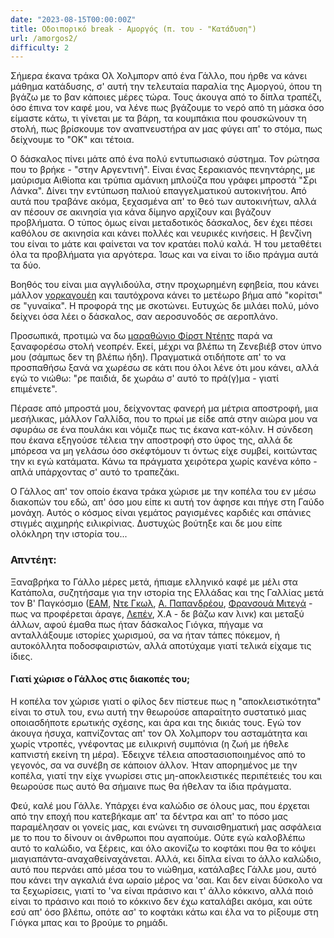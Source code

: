 ```yaml
---
date: "2023-08-15T00:00:00Z"
title: Οδοιπορικό break - Αμοργός (π. του - "Κατάδυση")
url: /amorgos2/
difficulty: 2
---
```


Σήμερα έκανα τράκα Ολ Χολμπορν από ένα Γάλλο, που ήρθε να κάνει μάθημα κατάδυσης, σ' αυτή την τελευταία παραλία της Αμοργού, όπου τη βγάζω με το βαν κάποιες μέρες τώρα. Τους άκουγα από το δίπλα τραπέζι, όσο έπινα τον καφέ μου, να λένε πως βγάζουμε το νερό από τη μάσκα όσο είμαστε κάτω, τι γίνεται με τα βάρη, τα κουμπάκια που φουσκώνουν τη στολή, πως βρίσκουμε τον αναπνευστήρα αν μας φύγει απ' το στόμα, πως δείχνουμε το "ΟΚ" και τέτοια.

Ο δάσκαλος πίνει μάτε από ένα πολύ εντυπωσιακό σύστημα. Τον ρώτησα που το βρήκε - "στην Αργεντινή". Είναι ένας ξερακιανός πενηντάρης, με μαύρισμα Αιθίοπα και τρύπια αμάνικη μπλούζα που γράφει μπροστά "Σρι Λάνκα". Δίνει την εντύπωση παλιού επαγγελματικού αυτοκινήτου. Από αυτά που τραβάνε ακόμα, ξεχασμένα απ' το θεό των αυτοκινήτων, αλλά αν πέσουν σε ακινησία για κάνα δίμηνο αρχίζουν και βγάζουν προβλήματα. Ο τύπος όμως είναι μεταδοτικός δάσκαλος, δεν έχει πέσει καθόλου σε ακινησία και κάνει πολλές και νευρικές κινήσεις. Η βενζίνη του είναι το μάτε και φαίνεται να τον κρατάει πολύ καλά. Ή του μεταθέτει όλα τα προβλήματα για αργότερα. Ίσως και να είναι το ίδιο πράγμα αυτά τα δύο.

Βοηθός του είναι μια αγγλιδούλα, στην προχωρημένη εφηβεία, που κάνει μάλλον [γορκαγουέη](https://www.workaway.info/) και ταυτόχρονα κάνει το μετέωρο βήμα από "κορίτσι" σε "γυναίκα". Η προφορά της με σκοτώνει. Ευτυχώς δε μιλάει πολύ, μόνο δείχνει όσα λέει ο δάσκαλος, σαν αεροσυνοδός σε αεροπλάνο.

Προσωπικά, προτιμώ να δω [μαραθώνιο Φίρστ Ντέητς](https://www.youtube.com/playlist?list=PLcMDumu1w-79yUy5eTMc2aPXMQtZdl-Mk) παρά να ξαναφορέσω στολή νεοπρέν. Εκεί, μέχρι να βλέπω τη Ζενεβιέβ στον ύπνο μου (σάμπως δεν τη βλέπω ήδη). Πραγματικά οτιδήποτε απ' το να προσπαθήσω ξανά να χωρέσω σε κάτι που όλοι λένε ότι μου κάνει, αλλά εγώ το νιώθω: "ρε παιδιά, δε χωράω σ' αυτό το πρά(γ)μα - γιατί επιμένετε".

Πέρασε από μπροστά μου, δείχνοντας φανερή μα μέτρια αποστροφή, μια μεσήλικας, μάλλον Γαλλίδα, που το πρωί με είδε απά στην αιώρα μου να σφυράω σε ένα πουλάκι και νόμιζε πως τις έκανα κατ-κόλιν. Η σύνδεση που έκανα εξηγούσε τέλεια την αποστροφή στο ύφος της, αλλά δε μπόρεσα να μη γελάσω όσο σκέφτόμουν τι όντως είχε συμβεί, κοιτώντας την κι εγώ κατάματα. Κάνω τα πράγματα χειρότερα χωρίς κανένα κόπο - απλά υπάρχοντας σ' αυτό το τραπεζάκι.

Ο Γάλλος απ' τον οποίο έκανα τράκα χώρισε με την κοπέλα του εν μέσω διακοπών του εδώ, απ' όσο μου είπε κι αυτή τον άφησε και πήγε στη Γαύδο μονάχη. Αυτός ο κόσμος είναι γεμάτος ραγισμένες καρδιές και σπάνιες στιγμές αιχμηρής ειλικρίνιας. Δυστυχώς βούτηξε και δε μου είπε ολόκληρη την ιστορία του...

### Απντέητ:

Ξαναβρήκα το Γάλλο μέρες μετά, ήπιαμε ελληνικό καφέ με μέλι στα Κατάπολα, συζητήσαμε για την ιστορία της Ελλάδας και της Γαλλίας μετά τον Β' Παγκόσμιο ([ΕΑΜ](https://el.wikipedia.org/wiki/%CE%95%CE%B8%CE%BD%CE%B9%CE%BA%CF%8C_%CE%91%CF%80%CE%B5%CE%BB%CE%B5%CF%85%CE%B8%CE%B5%CF%81%CF%89%CF%84%CE%B9%CE%BA%CF%8C_%CE%9C%CE%AD%CF%84%CF%89%CF%80%CE%BF), [Ντε Γκωλ](https://en.wikipedia.org/wiki/Charles_de_Gaulle), [Α. Παπανδρέου](https://el.wikipedia.org/wiki/%CE%91%CE%BD%CE%B4%CF%81%CE%AD%CE%B1%CF%82_%CE%A0%CE%B1%CF%80%CE%B1%CE%BD%CE%B4%CF%81%CE%AD%CE%BF%CF%85), [Φρανσουά Μιτεγά](https://en.wikipedia.org/wiki/Fran%C3%A7ois_Mitterrand) - πως να προφέρεται άραγε, [Λεπέν](https://el.wikipedia.org/wiki/%CE%96%CE%B1%CE%BD-%CE%9C%CE%B1%CF%81%CE%AF_%CE%9B%CE%B5_%CE%A0%CE%B5%CE%BD), Χ.Α - δε βάζω καν λινκ) και μεταξύ άλλων, αφού έμαθα πως ήταν δάσκαλος Γιόγκα, πήγαμε να ανταλλάξουμε ιστορίες χωρισμού, σα να ήταν τάπες πόκεμον, ή αυτοκόλλητα ποδοσφαιριστών, αλλά αποτύχαμε γιατί τελικά είχαμε τις ίδιες.

#### Γιατί χώρισε ο Γάλλος στις διακοπές του;

Η κοπέλα τον χώρισε γιατί ο φίλος δεν πίστευε πως η "αποκλειστικότητα" είναι το στυλ του, ενω αυτή την θεωρούσε απαραίτητο συστατικό μιας οποιασδήποτε ερωτικής σχέσης, και άρα και της δικιάς τους. Εγώ τον άκουγα ήσυχα, καπνίζοντας απ' τον Ολ Χολμπορν του ασταμάτητα και χωρίς ντροπές, γνέφοντας με ειλικρινή συμπόνια (η ζωή με ήθελε καπνιστή εκείνη τη μέρα). Έδειχνε τέλεια αποστασιοποιημένος από το γεγονός, σα να συνέβη σε κάποιον άλλον. Ήταν απορημένος με την κοπέλα, γιατί την είχε γνωρίσει στις μη-αποκλειστικές περιπέτειές του και θεωρούσε πως αυτό θα σήμαινε πως θα ήθελαν τα ίδια πράγματα.

Φεύ, καλέ μου Γάλλε. Υπάρχει ένα καλώδιο σε όλους μας, που έρχεται από την εποχή που κατεβήκαμε απ' τα δέντρα και απ' το πόσο μας παραμέλησαν οι γονείς μας, και ενώνει τη συναισθηματική μας ασφάλεια με το που το δίνουν οι άνθρωποι που αγαπούμε. Ούτε εγώ καλοβλέπω αυτό το καλώδιο, να ξέρεις, και όλο ακονίζω το κοφτάκι που θα το κόψει μιαγιαπάντα-αναχαθείναχάνεται. Αλλά, κει δίπλα είναι το άλλο καλώδιο, αυτό που περνάει από μέσα του το νιώθημα, κατάλαβες Γάλλε μου, αυτό που κάνει την αγκαλιά ένα ωραίο μέρος να 'σαι. Και δεν είναι δύσκολο να τα ξεχωρίσεις, γιατί το 'να είναι πράσινο και τ' άλλο κόκκινο, αλλά ποιό είναι το πράσινο και ποιό το κόκκινο δεν έχω καταλάβει ακόμα, και ούτε εσύ απ' όσο βλέπω, οπότε ασ' το κοφτάκι κάτω και έλα να το ρίξουμε στη Γιόγκα μπας και το βρούμε το ρημάδι.
